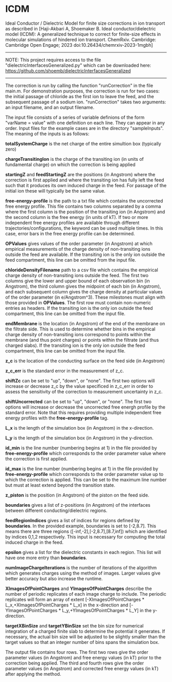 # ICDM
Ideal Conductor / Dielectric Model for finite size corrections in ion transport as described in [Haji-Akbari A, Shoemaker B. Ideal conductor/dielectric model (ICDM): A generalized technique to correct for finite-size effects in molecular simulations of hindered ion transport. ChemRxiv. Cambridge: Cambridge Open Engage; 2023 doi:10.26434/chemrxiv-2023-1mgbh]

-----------------------------------------------

NOTE: This project requires access to the file "dielectricInterfacesGeneralized.py" which can be downloaded here:
https://github.com/shoemb/dielectricInterfacesGeneralized

-----------------------------------------------

The correction is run by calling the function "runCorrection" in the file main.m. For demonstration purposes, the correction is run for two cases: the initial passage of chloride as the first ion to leave the feed, and the subsequent passage of a sodium ion. "runCorrection" takes two arguments: an input filename, and an output filename. 

The input file consists of a series of variable definions of the form "varName = value" with one definition on each line. They can appear in any order. Input files for the example cases are in the directory "sampleInputs". The meaning of the inputs is as follows:

**totalSystemCharge** is the net charge of the entire simultion box (typically zero)

**chargeTransitingIon** is the charge of the transiting ion (in units of fundamental charge) on which the correction is being applied

**startingZ** and **feedStartingZ** are the positions (in Angstrom) where the correction is first applied and where the transiting ion has fully left the feed such that it produces its own induced charge in the feed. For passage of the initial ion these will typically be the same value.

**free-energy-profile** is the path to a txt file which contains the uncorrected free energy profile. This file contains two columns separated by a comma where the first column is the position of the transiting ion (in Angstrom) and the second column is the free energy (in units of kT). If two or more independent free energy profiles are available through different trajectories/configurations, the keyword can be used multiple times. In this case, error bars in the free energy profile can be determined.

**OPValues** gives values of the order parameter (in Angstrom) at which empirical measurements of the charge density of non-transiting ions outside the feed are available. If the transiting ion is the only ion outside the feed compartment, this line can be omitted from the input file.

**chlorideDensityFilename** path to a csv file which contains the empirical charge density of non-transiting ions outside the feed. The first two columns give the lower and upper bound of each observation bin (in Angstrom), the third column gives the midpoint of each bin (in Angstrom), and each subsequent column gives the charge density at particular values of the order parameter (in e/Angstrom^3). These milestones must align with those provided in **OPValues**. The first row must contain non-numeric entries as headers.  If the transiting ion is the only ion outside the feed compartment, this line can be omitted from the input file.

**endMembrane** is the location (in Angstrom) of the end of the membrane on the filtrate side. This is used to determine whether bins in the empirical charge density of non-transiting ions correspond to points within the membrane (and thus point charges) or points within the filtrate (and thus charged slabs). If the transiting ion is the only ion outside the feed compartment, this line can be omitted from the input file.

**z_c** is the location of the conducting surface on the feed side (in Angstrom)

**z_c_err** is the standard error in the measurement of z_c.

**shiftZc** can be set to "up", "down", or "none". The first two options will increase or decrease z_c by the value specificed in z_c_err in order to assess the sensitivity of the correction to measurement uncertainty in z_c.

**shiftUncorrected** can be set to "up", "down", or "none". The first two options will increase or decrease the uncorrected free energh profile by the standard error. Note that this requires providing multiple independent free energy profiles with the **free-energy-profile** tag.

**L_x** is the length of the simulation box (in Angstrom) in the x-direction.

**L_y** is the length of the simulation box (in Angstrom) in the y-direction.

**id_min** is the line number (numbering begins at 1) in the file provided by **free-energy-profile** which corresponds to the order parameter value where the correction is first applied.

**id_max** is the line number (numbering begins at 1) in the file provided by **free-energy-profile** which corresponds to the order parameter value up to which the correction is applied. This can be set to the maximum line number but must at least extend beyond the transition state.

**z_piston** is the position (in Angstrom) of the piston on the feed side. 

**boundaries** gives a list of z-positions (in Angstrom) of the interfaces between different conducting/dielectric regions.

**feedRegionIndices** gives a list of indices for regions defined by **boundaries**. In the provided example, boundaries is set to [-2,8.7]. This means there are three regions ([-inf,-2],[-2,8.7],[8.7,inf]) which are identified by indices 0,1,2 respectively. This input is necessary for computing the total induced charge in the feed.

**epsilon** gives a list for the dielectric constants in each region. This list will have one more entry than **boundaries**.

**numImageChargeIterations** is the number of iterations of the algorithm which generates charges using the method of images. Larger values give better accuracy but also increase the runtime.

**XImagesOfPointCharges** and **YImagesOfPointCharges** describe the number of periodic replicates of each image charge to include. The periodic replicates will form an array of extent [-XImagesOfPointCharges * L_x,+XImagesOfPointCharges * L_x] in the x-direction and  [-YImagesOfPointCharges * L_y,+YImagesOfPointCharges * L_Y] in the y-direction.

**targetXBinSize** and **targetYBinSize** set the bin size for numerical integration of a charged finite slab to determine the potential it generates. If necessary, the actual bin size will be adjusted to be slightly smaller than the target values so that an integer number of bins spans the simulation box.


The output file contains four rows. The first two rows give the order parameter values (in Angstrom) and free energy values (in kT) prior to the correction being applied. The third and fourth rows give the order parameter values (in Angstrom) and corrected free energy values (in kT) after applying the method.
